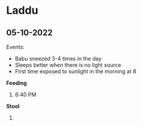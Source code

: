 # Laddu

## 05-10-2022

  

Events:

- Babu sneezed 3-4 times in the day
- Sleeps better when there is no light source
- First time exposed to sunlight in the morning at 8

  

**Feeding**

1. 6:40 PM

**Stool**

1.